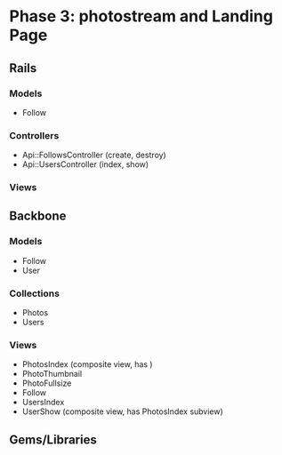 # Phase 3: photostream and Landing Page

## Rails
### Models
* Follow

### Controllers
* Api::FollowsController (create, destroy)
* Api::UsersController (index, show)

### Views

## Backbone
### Models
* Follow
* User

### Collections
* Photos
* Users

### Views
* PhotosIndex (composite view, has )
* PhotoThumbnail
* PhotoFullsize
* Follow
* UsersIndex
* UserShow (composite view, has PhotosIndex subview)

## Gems/Libraries
